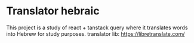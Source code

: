 # Translator hebraic

This project is a study of react + tanstack query where it translates words into Hebrew for study purposes.
translator lib: https://libretranslate.com/